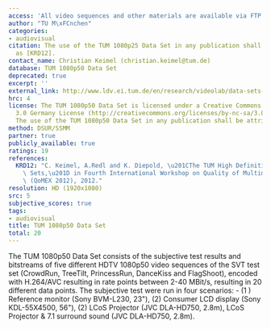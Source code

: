 ```yaml
---
access: 'All video sequences and other materials are available via FTP. Link: ftp://ftp.ldv.ei.tum.de/videolab/public/TUM_1080p50_Data_Set/'
author: "TU M\xFCnchen"
categories:
- audiovisual
citation: The use of the TUM 1080p25 Data Set in any publication shall be attributed
  as [KRD12].
contact_name: Christian Keimel (christian.keimel@tum.de)
database: TUM 1080p50 Data Set
deprecated: true
excerpt: ''
external_link: http://www.ldv.ei.tum.de/en/research/videolab/data-sets-downloads/tum-1080p50-data-set/
hrc: 4
license: The TUM 1080p50 Data Set is licensed under a Creative Commons Attribution-NonCommercial-ShareAlike
  3.0 Germany License (http://creativecommons.org/licenses/by-nc-sa/3.0/de/deed.en).
  The use of the TUM 1080p50 Data Set in any publication shall be attributed as [KRD12].
method: DSUR/SSMM
partner: true
publicly_available: true
ratings: 19
references:
  KRD12: "C. Keimel, A.Redl and K. Diepold, \u201CThe TUM High Definition Video Data\
    \ Sets,\u201D in Fourth International Workshop on Quality of Multimedia Experience\
    \ (QoMEX 2012), 2012."
resolution: HD (1920x1080)
src: 5
subjective_scores: true
tags:
- audiovisual
title: TUM 1080p50 Data Set
total: 20
---
```


The TUM 1080p50 Data Set consists of the subjective test results and bitstreams of five different HDTV 1080p50 video sequences of the SVT test set (CrowdRun, TreeTilt, PrincessRun, DanceKiss and FlagShoot), encoded with H.264/AVC resulting in rate points between 2-40 MBit/s, resulting in 20 different data points. The subjective test were run in four scenarios: - (1 ) Reference monitor (Sony BVM-L230, 23"), (2) Consumer LCD display  (Sony KDL-55X4500, 56"), (2) LCoS Projector (JVC DLA-HD750, 2.8m), LCoS Projector & 7.1 surround sound (JVC DLA-HD750, 2.8m).